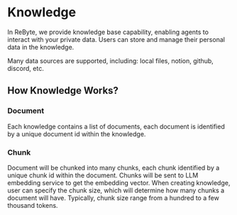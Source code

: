 # Knowledge

In ReByte, we provide knowledge base capability, enabling agents to interact with your private data. Users can store and manage their personal data in the knowledge. 

Many data sources are supported, including: local files, notion, github, discord, etc.

## How Knowledge Works?

### Document

Each knowledge contains a list of documents, each document is identified by a unique document id within the knowledge.

### Chunk

Document will be chunked into many chunks, each chunk identified by a unique chunk id within the document. Chunks will be sent to LLM embedding service to get the embedding vector.
When creating knowledge, user can specify the chunk size, which will determine how many chunks a document will have. Typically, chunk size range from a hundred to a few thousand tokens.
